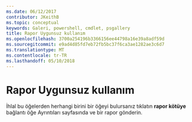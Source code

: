 ```yaml
---
ms.date: 06/12/2017
contributor: JKeithB
ms.topic: conceptual
keywords: Galeri, powershell, cmdlet, psgallery
title: Rapor Uygunsuz kullanım
ms.openlocfilehash: 3700a254196b3366156ee44798a16e39a8adf59d
ms.sourcegitcommit: e9ad4d85fd7eb72fb5bc37f6ca3ae1282ae3c6d7
ms.translationtype: MT
ms.contentlocale: tr-TR
ms.lasthandoff: 05/10/2018
---
```

# <a name="report-abuse"></a>Rapor Uygunsuz kullanım

İhlal bu öğelerden herhangi birini bir öğeyi bulursanız tıklatın **rapor kötüye** bağlantı öğe Ayrıntıları sayfasında ve bir rapor gönderin.